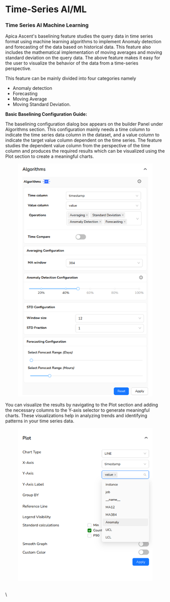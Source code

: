 # Time-Series AI/ML

### Time Series AI Machine Learning <a href="#time-series-ai-machine-learning" id="time-series-ai-machine-learning"></a>

Apica Ascent's baselining feature studies the query data in time series format using machine learning algorithms to implement Anomaly detection and forecasting of the data based on historical data. This feature also includes the mathematical implementation of moving averages and moving standard deviation on the query data. The above feature makes it easy for the user to visualize the behavior of the data from a time-series perspective.

This feature can be mainly divided into four categories namely

* Anomaly detection
* Forecasting
* Moving Average
* Moving Standard Deviation.

**Basic Baselining Configuration Guide:**

The baselining configuration dialog box appears on the builder Panel  under Algorithms section. This configuration mainly needs a time column to indicate the time series data column in the dataset, and a value column to indicate the target value column dependent on the time series. The feature studies the dependent value column from the perspective of the time column and produces the required results which can be visualized using the Plot section to create a  meaningful charts.

<figure><img src="../../../.gitbook/assets/image (241).png" alt=""><figcaption></figcaption></figure>

You can visualize the results by navigating to the Plot section and adding the necessary columns to the Y-axis selector to generate meaningful charts. These visualizations help in analyzing trends and identifying patterns in your time series data.

<figure><img src="../../../.gitbook/assets/image (242).png" alt=""><figcaption></figcaption></figure>



\
\
